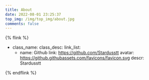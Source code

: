 ```yaml
---
title: About
date: 2022-08-01 23:25:37
top_img: /img/top_img/about.jpg
comments: false
---
```


{% flink %}
- class_name: 
  class_desc: 
  link_list:
    - name: Github
      link: https://github.com/Stardusstt
      avatar: https://github.githubassets.com/favicons/favicon.svg
      descr: Stardusstt
    
{% endflink %}

